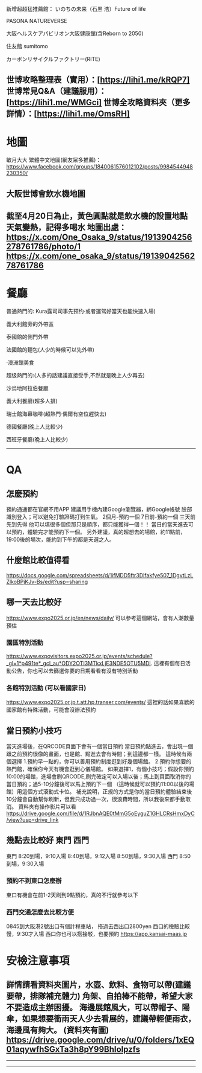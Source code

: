 

新增超超猛推薦館：
いのちの未来（石黒 浩）Future of life

PASONA NATUREVERSE

大阪ヘルスケアパビリオン大阪健康館(含Reborn to 2050)

住友館 sumitomo

カーボンリサイクルファクトリー(RITE)

世博攻略整理表（實用）：[https://lihi1.me/kRQP7]
世博常見Q&A（建議服用）：[https://lihi1.me/WMGci]
世博全攻略資料夾（更多詳情）：[https://lihi1.me/OmsRH]
---
# 地圖
敏月大大 繁體中文地圖(網友眾多推薦)：
https://www.facebook.com/groups/1840061576012102/posts/9984544948230350/

## 大阪世博會飲水機地圖

截至4月20日為止，黃色圓點就是飲水機的設置地點
天氣變熱，記得多喝水
地圖出處：
https://x.com/One_Osaka_9/status/1913904256278761786/photo/1
https://x.com/one_osaka_9/status/1913904256278761786
---

# 餐廳
普通熱門的:
Kura露司司事先预约·或者運驾好當天也能快速入場)

義大利館旁的外帶區

泰國館的側門外帶

法國館的麵包(人少的時候可以先外帶)

·澳洲館美食

超级熱門的:(人多的話建議直接受手,不然就是晚上人少再去)

沙烏地阿拉伯餐廳

義大利餐廳(超多人排)

瑞士館海幕咖啡(超熱門·偶爾有空位趕快去)

德國餐廳(晚上人比較少)

西班牙餐廳(晚上人比較少)

---
# QA

## 怎麼預約
預約通通都在官網不用APP
建議用手機內建Google瀏覽器，綁Google帳號 臉部識別登入；可以避免打驗證碼打到生氣。
2個月-預約一個
7日前-預約一個
三天前先到先得
他可以填很多個但那只是順序，都只能獲得一個！！
當日的當天進去可以預約，體驗完才能預約下一個。
另外建議，真的超想去的場館，約11點前，19:00後的場次，能約到下午的都是天選之人。


## 	什麼館比較值得看
https://docs.google.com/spreadsheets/d/1ifMDD5ftr3DIfakfye507_1DgvtLzLZlkoBPjKJv-Bs/edit?usp=sharing

## 	哪一天去比較好
https://www.expo2025.or.jp/en/news/daily/
可以參考這個網站，會有人潮數量預估

### 園區特別活動
https://www.expovisitors.expo2025.or.jp/events/schedule?_gl=1*p491te*_gcl_au*ODY2OTI3MTkxLjE3NDE5OTU5MDI.
這裡有個每日活動公告，你也可以去篩選你要的日期看看有沒有特別活動

### 各館特別活動 (可以看國家日)

https://www.expo2025.or.jp.t.att.hp.transer.com/events/
這裡的話如果喜歡的國家館有特殊活動，可能會沒辦法預約

## 當日預約小技巧

當天進場後，在QRCODE頁面下會有一個當日預約
當日預約點進去，會出現一個跟之前預約很像的畫面，也是館、點進去會有時間；到這邊都一樣。
這時候有兩個選擇
1.預約早一點的，你可以善用預約制度逛到好幾個場館。
2.預約你想要的熱門館，確保你今天有機會逛到心儀場館。
如果選擇1，有個小技巧；假設你預約10:00的場館，進場會刷QRCODE,刷完確定可以入場以後；馬上到頁面取消你的當日預約；過5-10分鐘後可以馬上預約下一個
（這時候就可以預約11:00以後的場館）用這個方式滾動式卡位。
補充說明，正規的方式是你的當日預約體驗結束後10分鐘會自動幫你刷新，但我只成功過一次，很浪費時間，所以我後來都手動取消。
資料夾有操作影片可以看
https://drive.google.com/file/d/1RJbnAQE0tMmG5oEyguZ1GHLCRsHmxDyC/view?usp=drive_link

## 	幾點去比較好 東門 西門

東門
8:20到場，9:10入場
8:40到場，9:12入場
8:50到場，9:30入場
西門
8:50到場，9:30入場

### 預約不到東口怎麼辦
東口有機會在前1-2天刷到9點預約，真的不行就參考以下	

### 西門交通怎麼去比較方便

0845到大阪港2號出口有個計程車站，
搭過去西出口2800yen
西口的檢驗比較慢，9:30才入場
西口你也可以搭接駁，也要預約
https://app.kansai-maas.jp

# 安檢注意事項

詳情請看資料夾圖片，水壺、飲料、食物可以帶(建議要帶，排隊補充體力)
角架、自拍棒不能帶，希望大家不要造成主辦困擾。
海邊展館風大，可以帶帽子、陽傘，如果想要衝雨天人少去看展的，建議帶輕便雨衣，海邊風有夠大。
(資料夾有圖)
https://drive.google.com/drive/u/0/folders/1xEQ01aqywfhSGxTa3h8pY99BhIolpzfs
---
---
---

